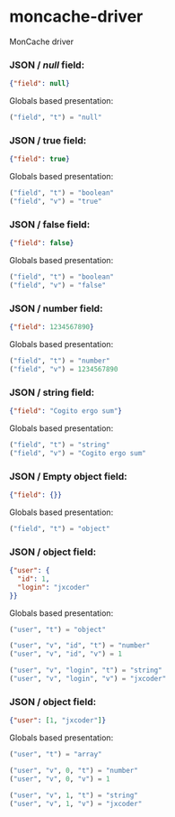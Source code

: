 # moncache-driver
MonCache driver

### JSON / *null* field:
```json
{"field": null}
```

Globals based presentation:
```lisp
("field", "t") = "null"
```

### JSON / **true** field:
```json
{"field": true}
```

Globals based presentation:
```lisp
("field", "t") = "boolean"
("field", "v") = "true"
```

### JSON / **false** field:
```json
{"field": false}
```

Globals based presentation:
```lisp
("field", "t") = "boolean"
("field", "v") = "false"
```

### JSON / **number** field:
```json
{"field": 1234567890}
```

Globals based presentation:
```lisp
("field", "t") = "number"
("field", "v") = 1234567890
```

### JSON / **string** field:
```json
{"field": "Cogito ergo sum"}
```

Globals based presentation:
```lisp
("field", "t") = "string"
("field", "v") = "Cogito ergo sum"
```

### JSON / Empty **object** field:
```json
{"field": {}}
```

Globals based presentation:
```lisp
("field", "t") = "object"
```

### JSON / **object** field:
```json
{"user": {
  "id": 1,
  "login": "jxcoder"
}}
```

Globals based presentation:
```lisp
("user", "t") = "object"

("user", "v", "id", "t") = "number"
("user", "v", "id", "v") = 1

("user", "v", "login", "t") = "string"
("user", "v", "login", "v") = "jxcoder"
```

### JSON / **object** field:
```json
{"user": [1, "jxcoder"]}
```

Globals based presentation:
```lisp
("user", "t") = "array"

("user", "v", 0, "t") = "number"
("user", "v", 0, "v") = 1

("user", "v", 1, "t") = "string"
("user", "v", 1, "v") = "jxcoder"
```
